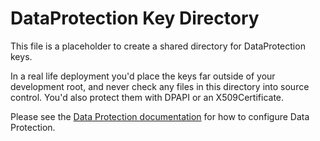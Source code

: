 # DataProtection Key Directory
This file is a placeholder to create a shared directory for DataProtection keys.

In a real life deployment you'd place the keys far outside of your development root, and never check any files in this directory into source control. 
You'd also protect them with DPAPI or an X509Certificate.

Please see the [Data Protection documentation](https://docs.asp.net/en/latest/security/data-protection/index.html) for how to configure Data Protection.